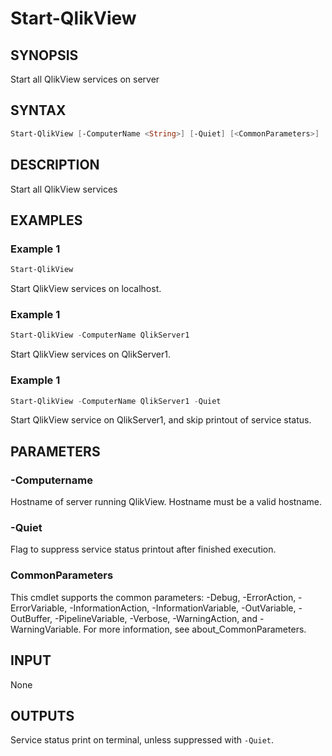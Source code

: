 # Start-QlikView

## SYNOPSIS

Start all QlikView services on server

## SYNTAX

``` powershell 
Start-QlikView [-ComputerName <String>] [-Quiet] [<CommonParameters>]
```

## DESCRIPTION

Start all QlikView services

## EXAMPLES

### Example 1

``` powershell
Start-QlikView 
```
Start QlikView services on localhost.

### Example 1

``` powershell
Start-QlikView -ComputerName QlikServer1
```
Start QlikView services on QlikServer1. 

### Example 1

``` powershell
Start-QlikView -ComputerName QlikServer1 -Quiet
```
Start QlikView service on QlikServer1, and skip printout of service status.

## PARAMETERS 

### -Computername

Hostname of server running QlikView. 
Hostname must be a valid hostname. 

### -Quiet

Flag to suppress service status printout after finished execution.

### CommonParameters

This cmdlet supports the common parameters: -Debug, -ErrorAction, -ErrorVariable, -InformationAction, -InformationVariable, -OutVariable, -OutBuffer, -PipelineVariable, -Verbose, -WarningAction, and -WarningVariable. For more information, see about_CommonParameters.

## INPUT 

None

## OUTPUTS

Service status print on terminal, unless suppressed with `-Quiet`.

<!-- 
## NOTES

## RELATED LINKS
-->